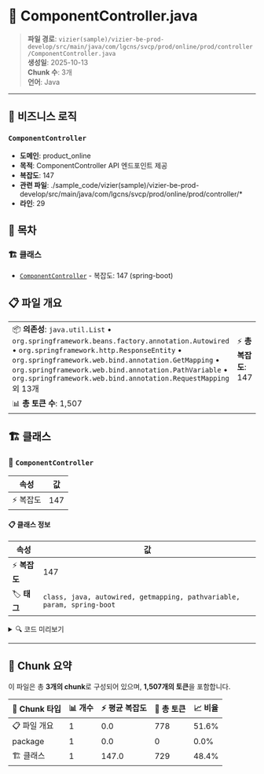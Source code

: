 # 📄 ComponentController.java

> **파일 경로**: `vizier(sample)/vizier-be-prod-develop/src/main/java/com/lgcns/svcp/prod/online/prod/controller/ComponentController.java`  
> **생성일**: 2025-10-13  
> **Chunk 수**: 3개  
> **언어**: Java
---



## 💼 비즈니스 로직

### `ComponentController`
- **도메인**: product_online
- **목적**: ComponentController API 엔드포인트 제공
- **복잡도**: 147
- **관련 파일**: ./sample_code/vizier(sample)/vizier-be-prod-develop/src/main/java/com/lgcns/svcp/prod/online/prod/controller/*
- **라인**: 29


## 📑 목차

### 🏗️ 클래스
- [`ComponentController`](#class-componentcontroller) - 복잡도: 147 (spring-boot)

## 📋 파일 개요

| | |
|--|--|
| 📦 **의존성**: `java.util.List` • `org.springframework.beans.factory.annotation.Autowired` • `org.springframework.http.ResponseEntity` • `org.springframework.web.bind.annotation.GetMapping` • `org.springframework.web.bind.annotation.PathVariable` • `org.springframework.web.bind.annotation.RequestMapping` 외 13개 | ⚡ **총 복잡도**: 147 |
| 📊 **총 토큰 수**: 1,507 |  |



## 🏗️ 클래스

### <a id="class-componentcontroller"></a>🎯 `ComponentController`

| 속성 | 값 |
|------|----|
| ⚡ 복잡도 | 147 |



#### 📋 클래스 정보

| 속성 | 값 |
|------|----|
| ⚡ **복잡도** | 147 || 📍 **라인 범위** | 29-29 |
| 🏷️ **태그** | `class, java, autowired, getmapping, pathvariable, param, spring-boot` || 🏗️ **프레임워크** | `spring-boot` |

<details>
<summary>🔍 코드 미리보기</summary>

```java
public class ComponentController {
	@Autowired
	private ComponentService componentService;
	
	@GetMapping(value = "/price/basefees")
	@Operation(summary = "기본료 전체 조회 API", description = "기본료 상세정보 전체 리스트 조회")
	public ResponseEntity<List<?>> retrieveBaseFeeList() {
		List<?> response = componentService.retrieveBaseFeeList();

		return ResponseEntity.ok(response);
	}
	
	@GetMapping(value = "/price/basefees/{bsfcode}")
	@Operation(summary = "기본료 단건조회 API", description = "기본료코드로 기본료 상세정보, 연결된 리소스 조회")
	public ResponseEntity<BaseFeeAndResourceDto> retrieveBaseFeeAndResource(@Parameter(description ="기본료코드", required = true, example = "PRRC000027")
																			@PathVariable("bsfcode") String bsfCode) {
		BaseFeeAndResourceDto response = componentService.retrieveBaseFeeAndResource(bsfCode);
...
```

**Chunk 정보**
- 🆔 **ID**: `57672eed8501`
- 📍 **라인**: 29-29
- 📊 **토큰**: 729
- 🏷️ **태그**: `class, java, autowired, getmapping, pathvariable...`

</details>

---





## 🧩 Chunk 요약

이 파일은 총 **3개의 chunk**로 구성되어 있으며, **1,507개의 토큰**을 포함합니다.

| 🧩 Chunk 타입 | 📊 개수 | ⚡ 평균 복잡도 | 📝 총 토큰 | 📈 비율 |
|---------------|--------|-------------|----------|--------|
| 📋 파일 개요 | 1 | 0.0 | 778 | 51.6% |
| package | 1 | 0.0 | 0 | 0.0% |
| 🏗️ 클래스 | 1 | 147.0 | 729 | 48.4% |

